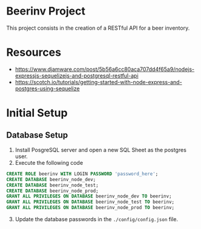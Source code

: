 # Beerinv Project

This project consists in the creation of a RESTful API for a beer inventory.

# Resources

- https://www.djamware.com/post/5b56a6cc80aca707dd4f65a9/nodejs-expressjs-sequelizejs-and-postgresql-restful-api
- https://scotch.io/tutorials/getting-started-with-node-express-and-postgres-using-sequelize

# Initial Setup

## Database Setup

1. Install PosgreSQL server and open a new SQL Sheet as the postgres user.
2. Execute the following code
```sql
CREATE ROLE beerinv WITH LOGIN PASSWORD 'password_here';
CREATE DATABASE beerinv_node_dev;
CREATE DATABASE beerinv_node_test;
CREATE DATABASE beerinv_node_prod;
GRANT ALL PRIVILEGES ON DATABASE beerinv_node_dev TO beerinv;
GRANT ALL PRIVILEGES ON DATABASE beerinv_node_test TO beerinv;
GRANT ALL PRIVILEGES ON DATABASE beerinv_node_prod TO beerinv;
```
3. Update the database passwords in the `./config/config.json` file.


